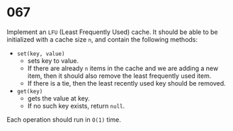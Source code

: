 [_metadata_:number]:-      "67"
[_metadata_:difficulty]:-  "Hard"
[_metadata_:asker]:-       "Google"

# 067

Implement an `LFU` (Least Frequently Used) cache. It should be able to be initialized with a cache size `n`, and contain the following methods:

- `set(key, value)`
  - sets key to value.
  - If there are already `n` items in the cache and we are adding a new item, then it should also remove the least frequently used item.
  - If there is a tie, then the least recently used key should be removed.
- `get(key)`
  - gets the value at key.
  - If no such key exists, return `null`.

Each operation should run in `O(1)` time.
